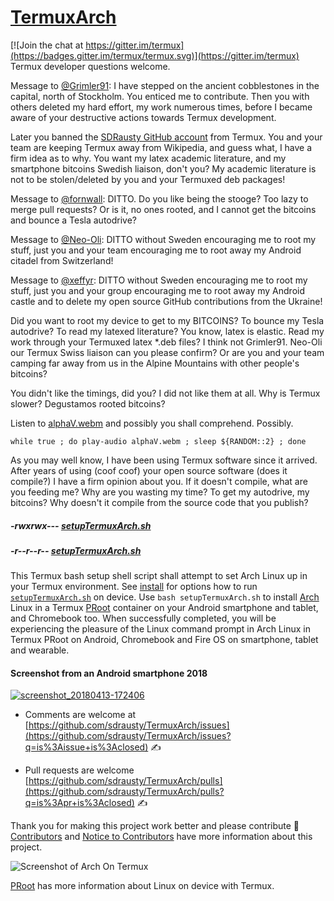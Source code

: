# [TermuxArch](https://github.com/sdrausty/TermuxArch)
[![Join the chat at https://gitter.im/termux](https://badges.gitter.im/termux/termux.svg)](https://gitter.im/termux)  Termux developer questions welcome.   

Message to [@Grimler91](https://github.com/Grimler91):  I have stepped on the ancient cobblestones in the capital, north of Stockholm. You enticed me to contribute. Then you with others deleted my hard effort, my work numerous times, before I became aware of your destructive actions towards Termux development. 

Later you banned the [SDRausty GitHub account](https://github.com/SDRausty) from Termux.  You and your team are keeping Termux away from Wikipedia, and guess what, I have a firm idea as to why. You want my latex academic literature, and my smartphone bitcoins Swedish liaison, don't you?  My academic literature is not to be stolen/deleted by you and your Termuxed deb packages!

Message to [@fornwall](https://github.com/fornwall):  DITTO. Do you like being the stooge? Too lazy to merge pull requests? Or is it, no ones rooted, and I cannot get the bitcoins and bounce a Tesla autodrive?

Message to [@Neo-Oli](https://github.com/Neo-Oli):  DITTO without Sweden encouraging me to root my stuff, just you and your team encouraging me to root away my Android citadel from Switzerland!

Message to [@xeffyr](https://github.com/xeffyr):  DITTO without Sweden encouraging me to root my stuff, just you and your group encouraging me to root away my Android castle and to delete my open source GitHub contributions from the Ukraine!

Did you want to root my device to get to my BITCOINS?  To bounce my Tesla autodrive? To read my latexed literature? You know, latex is elastic. Read my work through your Termuxed latex *.deb files? I think not Grimler91. Neo-Oli our Termux Swiss liaison can you please confirm? Or are you and your team camping far away from us in the Alpine Mountains with other people's bitcoins?

You didn't like the timings, did you? I did not like them at all. Why is Termux slower? Degustamos rooted bitcoins?

Listen to [alphaV.webm](https://github.com/sdrausty/sdrausty.github.io/blob/master/audio/alphaV.webm?raw=true) and possibly you shall comprehend. Possibly.

`while true ; do play-audio alphaV.webm ; sleep ${RANDOM::2} ; done`

As you may well know, I have been using Termux software since it arrived. After years of using (coof coof) your open source software (does it compile?) I have a firm opinion about you. If it doesn't compile, what are you feeding me? Why are you wasting my time? To get my autodrive, my bitcoins? Why doesn't it compile from the source code that you publish?


##### -rwxrwx--- [setupTermuxArch.sh](https://sdrausty.github.io/TermuxArch/setupTermuxArch.sh) 
##### -r--r--r-- [setupTermuxArch.sh](https://raw.githubusercontent.com/sdrausty/TermuxArch/master/setupTermuxArch.sh)

This Termux bash setup shell script shall attempt to set Arch Linux up in your Termux environment.  See [install](https://sdrausty.github.io/docsTermuxArch/install) for options how to run [`setupTermuxArch.sh`](https://raw.githubusercontent.com/sdrausty/TermuxArch/master/setupTermuxArch.sh) on device.  Use `bash setupTermuxArch.sh` to install [Arch](https://wiki.archlinux.org/) Linux in a Termux [PRoot](https://sdrausty.github.io/docsTermuxArch/PRoot) container on your Android smartphone and tablet, and Chromebook too.  When successfully completed, you will be experiencing the pleasure of the Linux command prompt in Arch Linux in Termux PRoot on Android, Chromebook and Fire OS on smartphone, tablet and wearable.

#### Screenshot from an Android smartphone 2018
[![screenshot_20180413-172406](https://user-images.githubusercontent.com/27742457/38758637-ec0ff0dc-3f3f-11e8-802c-82bc511cde88.png)](https://sdrausty.github.io/docsTermuxArch/install)

* Comments are welcome at [https://github.com/sdrausty/TermuxArch/issues](https://github.com/sdrausty/TermuxArch/issues?q=is%3Aissue+is%3Aclosed) ✍ 

* Pull requests are welcome [https://github.com/sdrausty/TermuxArch/pulls](https://github.com/sdrausty/TermuxArch/pulls?q=is%3Apr+is%3Aclosed) ✍ 

Thank you for making this project work better and please contribute 🔆  [Contributors](CONTRIBUTORS.md) and [Notice to Contributors](NOTICE.md) have more information about this project.

![Screenshot of Arch On Termux](https://raw.githubusercontent.com/sdrausty/imgsTermuxArch/master/IMG_20171019_190414.jpg)

[PRoot](docs/PRoot) has more information about Linux on device with Termux.

<!-- #EOM -->
